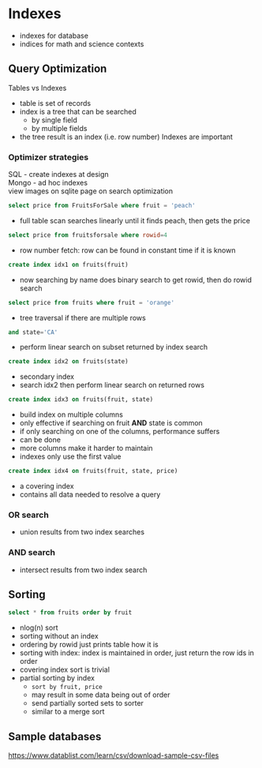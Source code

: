 # Indexes
- indexes for database
- indices for math and science contexts

## Query Optimization
Tables vs Indexes  
- table is set of records
- index is a tree that can be searched
    - by single field
    - by multiple fields
- the tree result is an index (i.e. row number)
Indexes are important

### Optimizer strategies
SQL - create indexes at design  
Mongo - ad hoc indexes  
view images on sqlite page on search optimization  

```SQL
select price from FruitsForSale where fruit = 'peach'
```
- full table scan searches linearly until it finds peach, then gets the price
```SQL
select price from fruitsforsale where rowid=4
```
- row number fetch: row can be found in constant time if it is known
```SQL
create index idx1 on fruits(fruit)
```
- now searching by name does binary search to get rowid, then do rowid search
```SQL
select price from fruits where fruit = 'orange'
```
- tree traversal if there are multiple rows
```SQL
and state='CA'
```
- perform linear search on subset returned by index search
```SQL
create index idx2 on fruits(state)
```
- secondary index
- search idx2 then perform linear search on returned rows
```SQL
create index idx3 on fruits(fruit, state)
```
- build index on multiple columns
- only effective if searching on fruit **AND** state is common
- if only searching on one of the columns, performance suffers
- can be done
- more columns make it harder to maintain
- indexes only use the first value
```SQL
create index idx4 on fruits(fruit, state, price)
```
- a covering index
- contains all data needed to resolve a query
### OR search
- union results from two index searches
### AND search
- intersect results from two index search
## Sorting
```SQL
select * from fruits order by fruit
```
- nlog(n) sort
- sorting without an index
- ordering by rowid just prints table how it is
- sorting with index: index is maintained in order, just return the row ids in order
- covering index sort is trivial
- partial sorting by index
    - `sort by fruit, price`
    - may result in some data being out of order
    - send partially sorted sets to sorter
    - similar to a merge sort

## Sample databases
https://www.datablist.com/learn/csv/download-sample-csv-files